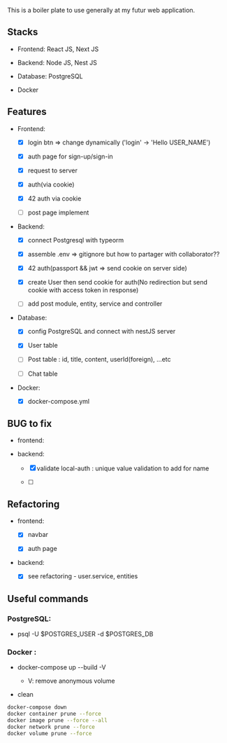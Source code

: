 This is a boiler plate to use generally at my futur web application.

## Stacks

- Frontend: React JS, Next JS

- Backend: Node JS, Nest JS

- Database: PostgreSQL

- Docker

## Features

- Frontend:

  - [x] login btn => change dynamically ('login' -> 'Hello USER_NAME')

  - [x] auth page for sign-up/sign-in

  - [x] request to server

  - [x] auth(via cookie)

  - [x] 42 auth via cookie

  - [ ] post page implement

- Backend:

  - [x] connect Postgresql with typeorm

  - [x] assemble .env => gitignore but how to partager with collaborator??

  - [x] 42 auth(passport && jwt => send cookie on server side)

  - [x] create User then send cookie for auth(No redirection but send cookie with access token in response)

  - [ ] add post module, entity, service and controller

- Database:

  - [x] config PostgreSQL and connect with nestJS server

  - [x] User table

  - [ ] Post table : id, title, content, userId(foreign), ...etc

  - [ ] Chat table

- Docker:

  - [x] docker-compose.yml

## BUG to fix

- frontend:

- backend:

  - [x] validate local-auth : unique value validation to add for name

  - [ ]

## Refactoring

- frontend:

  - [x] navbar

  - [x] auth page

- backend:

  - [x] see refactoring - user.service, entities

## Useful commands

### PostgreSQL:

- psql -U $POSTGRES_USER -d $POSTGRES_DB

### Docker :

- docker-compose up --build -V

  - V: remove anonymous volume

- clean

```bash
docker-compose down
docker container prune --force
docker image prune --force --all
docker network prune --force
docker volume prune --force
```
